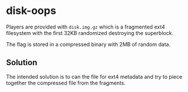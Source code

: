 # disk-oops

Players are provided with `disk.img.gz` which is a fragmented ext4 filesystem with the first 32KB randomized destroying the superblock.

The flag is stored in a compressed binary with 2MB of random data.

## Solution

The intended solution is to can the file for ext4 metadata and try to piece together the compressed file from the fragments.